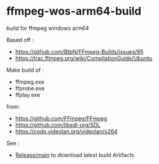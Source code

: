 # ffmpeg-wos-arm64-build

build for ffmpeg windows arm64

Based off :
- https://github.com/BtbN/FFmpeg-Builds/issues/95
- https://trac.ffmpeg.org/wiki/CompilationGuide/Ubuntu

Make build of :

- ffmpeg.exe
- ffprobe.exe
- ffplay.exe

from:
- https://github.com/FFmpeg/FFmpeg 
- https://github.com/libsdl-org/SDL
- https://code.videolan.org/videolan/x264

See :
- [Release/main](https://github.com/dvhh/ffmpeg-wos-arm64-build/releases/tag/main) to download latest build Artifacts
